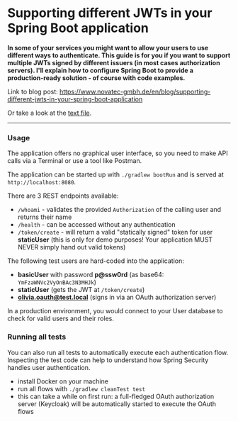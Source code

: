 # Supporting different JWTs in your Spring Boot application
**In some of your services you might want to allow your users to use different ways to authenticate.
This guide is for you if you want to support multiple JWTs signed by different issuers (in most cases authorization servers).
I'll explain how to configure Spring Boot to provide a production-ready solution - of course with code examples.**

Link to blog post: https://www.novatec-gmbh.de/en/blog/supporting-different-jwts-in-your-spring-boot-application

Or take a look at the [text file](./blog-post/blog-post.md).

---
### Usage
The application offers no graphical user interface, so you need to make API calls via a Terminal or use
a tool like Postman.

The application can be started up with `./gradlew bootRun` and is served at `http://localhost:8080`.

There are 3 REST endpoints available:
* `/whoami` - validates the provided `Authorization` of the calling user and returns their name
* `/health` - can be accessed without any authentication
* `/token/create` - will return a valid "statically signed" token for user **staticUser** (this is only for demo purposes!
Your application MUST NEVER simply hand out valid tokens)

The following test users are hard-coded into the application:
* **basicUser** with password **p@ssw0rd** (as base64: `YmFzaWNVc2VyOnBAc3N3MHJk`)
* **staticUser** (gets the JWT at `/token/create`)
* **olivia.oauth@test.local** (signs in via an OAuth authorization server)

In a production environment, you would connect to your User database to check for valid users and their roles.

### Running all tests
You can also run all tests to automatically execute each authentication flow. Inspecting the test code can help
to understand how Spring Security handles user authentication.

* install Docker on your machine
* run all flows with `./gradlew cleanTest test`
* this can take a while on first run: a full-fledged OAuth authorization server (Keycloak) will be automatically started
to execute the OAuth flows
